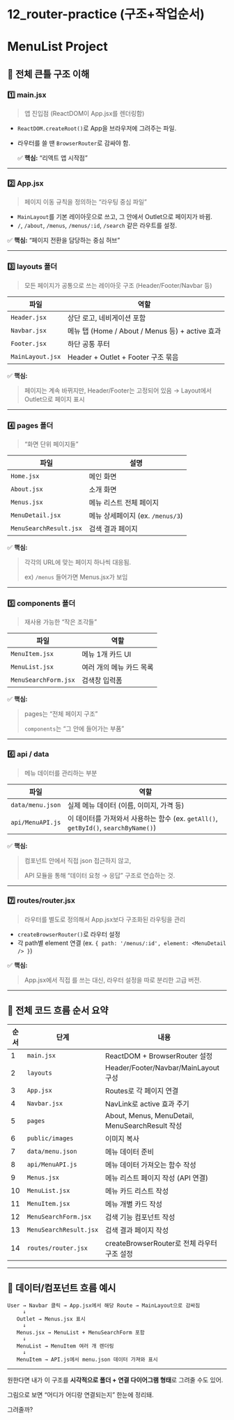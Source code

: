 # 12_router-practice (구조+작업순서)

# MenuList Project

## 🌳 전체 큰틀 구조 이해

### 1️⃣ **main.jsx**

> 앱 진입점 (ReactDOM이 App.jsx를 렌더링함)
> 
- `ReactDOM.createRoot()`로 App을 브라우저에 그려주는 파일.
- 라우터를 쓸 땐 `BrowserRouter`로 감싸야 함.
    
    ✅ **핵심:** “리액트 앱 시작점”
    

---

### 2️⃣ **App.jsx**

> 페이지 이동 규칙을 정의하는 “라우팅 중심 파일”
> 
- `MainLayout`를 기본 레이아웃으로 쓰고, 그 안에서 Outlet으로 페이지가 바뀜.
- `/`, `/about`, `/menus`, `/menus/:id`, `/search` 같은 라우트를 설정.

✅ **핵심:** “페이지 전환을 담당하는 중심 허브”

---

### 3️⃣ **layouts 폴더**

> 모든 페이지가 공통으로 쓰는 레이아웃 구조 (Header/Footer/Navbar 등)
> 

| 파일 | 역할 |
| --- | --- |
| `Header.jsx` | 상단 로고, 네비게이션 포함 |
| `Navbar.jsx` | 메뉴 탭 (Home / About / Menus 등) + active 효과 |
| `Footer.jsx` | 하단 공통 푸터 |
| `MainLayout.jsx` | Header + Outlet + Footer 구조 묶음 |

✅ **핵심:**

> 페이지는 계속 바뀌지만, Header/Footer는 고정되어 있음 → Layout에서 Outlet으로 페이지 표시
> 

---

### 4️⃣ **pages 폴더**

> “화면 단위 페이지들”
> 

| 파일 | 설명 |
| --- | --- |
| `Home.jsx` | 메인 화면 |
| `About.jsx` | 소개 화면 |
| `Menus.jsx` | 메뉴 리스트 전체 페이지 |
| `MenuDetail.jsx` | 메뉴 상세페이지 (ex. `/menus/3`) |
| `MenuSearchResult.jsx` | 검색 결과 페이지 |

✅ **핵심:**

> 각각의 URL에 맞는 페이지 하나씩 대응됨.
> 
> 
> ex) `/menus` 들어가면 Menus.jsx가 보임
> 

---

### 5️⃣ **components 폴더**

> 재사용 가능한 “작은 조각들”
> 

| 파일 | 역할 |
| --- | --- |
| `MenuItem.jsx` | 메뉴 1개 카드 UI |
| `MenuList.jsx` | 여러 개의 메뉴 카드 목록 |
| `MenuSearchForm.jsx` | 검색창 입력폼 |

✅ **핵심:**

> pages는 “전체 페이지 구조”
> 
> 
> `components`는 “그 안에 들어가는 부품”
> 

---

### 6️⃣ **api / data**

> 메뉴 데이터를 관리하는 부분
> 

| 파일 | 역할 |
| --- | --- |
| `data/menu.json` | 실제 메뉴 데이터 (이름, 이미지, 가격 등) |
| `api/MenuAPI.js` | 이 데이터를 가져와서 사용하는 함수 (ex. `getAll()`, `getById()`, `searchByName()`) |

✅ **핵심:**

> 컴포넌트 안에서 직접 json 접근하지 않고,
> 
> 
> API 모듈을 통해 “데이터 요청 → 응답” 구조로 연습하는 것.
> 

---

### 7️⃣ **routes/router.jsx**

> 라우터를 별도로 정의해서 App.jsx보다 구조화된 라우팅을 관리
> 
- `createBrowserRouter()`로 라우터 설정
- 각 path별 element 연결 (ex. `{ path: '/menus/:id', element: <MenuDetail /> }`)

✅ **핵심:**

> App.jsx에서 직접 <Routes>를 쓰는 대신, 라우터 설정을 따로 분리한 고급 버전.
> 

---

## 🧭 전체 코드 흐름 순서 요약

| 순서 | 단계 | 내용 |
| --- | --- | --- |
| 1 | `main.jsx` | ReactDOM + BrowserRouter 설정 |
| 2 | `layouts` | Header/Footer/Navbar/MainLayout 구성 |
| 3 | `App.jsx` | Routes로 각 페이지 연결 |
| 4 | `Navbar.jsx` | NavLink로 active 효과 주기 |
| 5 | `pages` | About, Menus, MenuDetail, MenuSearchResult 작성 |
| 6 | `public/images` | 이미지 복사 |
| 7 | `data/menu.json` | 메뉴 데이터 준비 |
| 8 | `api/MenuAPI.js` | 메뉴 데이터 가져오는 함수 작성 |
| 9 | `Menus.jsx` | 메뉴 리스트 페이지 작성 (API 연결) |
| 10 | `MenuList.jsx` | 메뉴 카드 리스트 작성 |
| 11 | `MenuItem.jsx` | 메뉴 개별 카드 작성 |
| 12 | `MenuSearchForm.jsx` | 검색 기능 컴포넌트 작성 |
| 13 | `MenuSearchResult.jsx` | 검색 결과 페이지 작성 |
| 14 | `routes/router.jsx` | createBrowserRouter로 전체 라우터 구조 설정 |

---

## 🔄 데이터/컴포넌트 흐름 예시

```
User → Navbar 클릭 → App.jsx에서 해당 Route → MainLayout으로 감싸짐
     ↓
   Outlet → Menus.jsx 표시
     ↓
   Menus.jsx → MenuList + MenuSearchForm 포함
     ↓
   MenuList → MenuItem 여러 개 렌더링
     ↓
   MenuItem → API.js에서 menu.json 데이터 가져와 표시

```

---

원한다면 내가 이 구조를 **시각적으로 폴더 + 연결 다이어그램 형태**로 그려줄 수도 있어.

그림으로 보면 “어디가 어디랑 연결되는지” 한눈에 정리돼.

그려줄까?